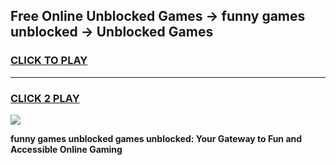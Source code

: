 
## Free Online Unblocked Games → funny games unblocked → Unblocked Games
<h3>
<a href="https://premium.freeplayer.one?title=funny_games_unblocked&ref=21F">CLICK TO PLAY</a></h3>
<hr>

<h3>
<a href="https://premium.freeplayer.one?title=funny_games_unblocked&ref=21F">CLICK 2 PLAY</a>
  
</h3>

<a href="https://premium.freeplayer.one?title=funny_games_unblocked&ref=21F/"><img src="https://clearcache.store/games.png"></a>


**funny games unblocked games unblocked: Your Gateway to Fun and Accessible Online Gaming**
